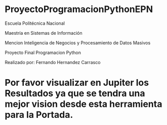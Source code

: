 # ProyectoProgramacionPythonEPN
Escuela Politécnica Nacional

Maestría en Sistemas de Información 

Mencion Inteligencia de Negocios y Procesamiento de Datos Masivos

Proyecto Final Programacion Python

Realizado por: Fernando Hernandez Carrasco

# Por favor visualizar en Jupiter los Resultados ya que se tendra una mejor vision desde esta herramienta para la Portada.
